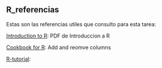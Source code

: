 ## R_referencias
Estas son las referencias utiles que consulto para esta tarea:

[Introduction to R](http://cran.r-project.org/doc/manuals/R-intro.pdf): PDF de Introduccion a R

[Cookbook for R](http://www.r-tutor.com/r-introduction/data-frame): Add and reomve columns

[R-tutorial](http://www.r-tutor.com/r-introduction/data-frame):
